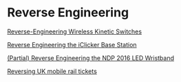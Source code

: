 # Reverse Engineering

[Reverse-Engineering Wireless Kinetic Switches](https://secfault-security.com/blog/kineticswitches.html)

[Reverse Engineering the iClicker Base Station](https://blog.ammaraskar.com/iclicker-reverse-engineering/)

[(Partial) Reverse Engineering the NDP 2016 LED Wristband](https://yeokhengmeng.com/2016/08/partial-reverse-engineering-the-ndp-2016-led-wristband/)

[Reversing UK mobile rail tickets](https://eta.st/2023/01/31/rail-tickets.html)
